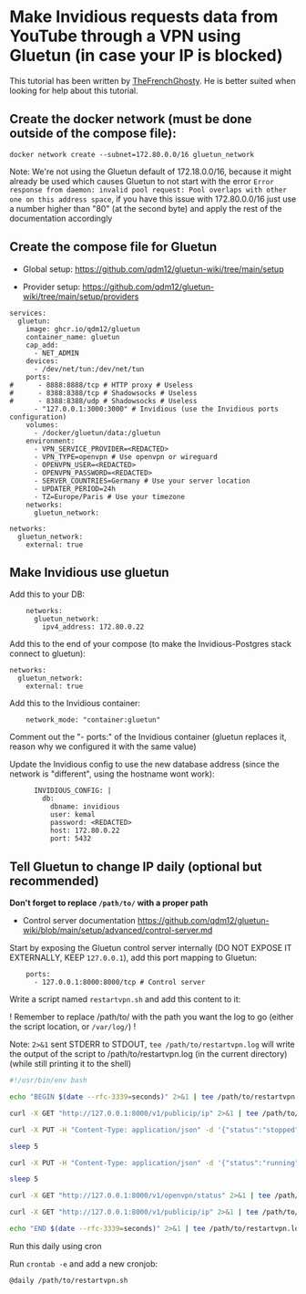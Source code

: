 # Make Invidious requests data from YouTube through a VPN using Gluetun (in case your IP is blocked)

This tutorial has been written by [TheFrenchGhosty](https://github.com/TheFrenchGhosty). He is better suited when looking for help about this tutorial.

## Create the docker network (must be done outside of the compose file):

```
docker network create --subnet=172.80.0.0/16 gluetun_network
```

Note: We're not using the Gluetun default of 172.18.0.0/16, because it might already be used which causes Gluetun to not start with the error `Error response from daemon: invalid pool request: Pool overlaps with other one on this address space`, if you have this issue with 172.80.0.0/16 just use a number higher than "80" (at the second byte) and apply the rest of the documentation accordingly


## Create the compose file for Gluetun

- Global setup: https://github.com/qdm12/gluetun-wiki/tree/main/setup

- Provider setup: https://github.com/qdm12/gluetun-wiki/tree/main/setup/providers

```
services:
  gluetun:
    image: ghcr.io/qdm12/gluetun
    container_name: gluetun
    cap_add:
      - NET_ADMIN
    devices:
      - /dev/net/tun:/dev/net/tun
    ports:
#      - 8888:8888/tcp # HTTP proxy # Useless
#      - 8388:8388/tcp # Shadowsocks # Useless
#      - 8388:8388/udp # Shadowsocks # Useless
      - "127.0.0.1:3000:3000" # Invidious (use the Invidious ports configuration)
    volumes:
      - /docker/gluetun/data:/gluetun
    environment:
      - VPN_SERVICE_PROVIDER=<REDACTED>
      - VPN_TYPE=openvpn # Use openvpn or wireguard
      - OPENVPN_USER=<REDACTED>
      - OPENVPN_PASSWORD=<REDACTED>
      - SERVER_COUNTRIES=Germany # Use your server location
      - UPDATER_PERIOD=24h
      - TZ=Europe/Paris # Use your timezone
    networks:
      gluetun_network:

networks:
  gluetun_network:
    external: true
```

## Make Invidious use gluetun


Add this to your DB:

```
    networks:
      gluetun_network:
        ipv4_address: 172.80.0.22
```

Add this to the end of your compose (to make the Invidious-Postgres stack connect to gluetun):

```
networks:
  gluetun_network:
    external: true
```


Add this to the Invidious container:

```
    network_mode: "container:gluetun"
```

Comment out the "- ports:" of the Invidious container (gluetun replaces it, reason why we configured it with the same value)


Update the Invidious config to use the new database address (since the network is "different", using the hostname wont work):

```
      INVIDIOUS_CONFIG: |
        db:
          dbname: invidious
          user: kemal
          password: <REDACTED>
          host: 172.80.0.22
          port: 5432
```

## Tell Gluetun to change IP daily (optional but recommended)

**Don't forget to replace `/path/to/` with a proper path**

- Control server documentation https://github.com/qdm12/gluetun-wiki/blob/main/setup/advanced/control-server.md

Start by exposing the Gluetun control server internally (DO NOT EXPOSE IT EXTERNALLY, KEEP `127.0.0.1`), add this port mapping to Gluetun:

```
    ports:
      - 127.0.0.1:8000:8000/tcp # Control server
```


Write a script named `restartvpn.sh` and add this content to it:

! Remember to replace /path/to/ with the path you want the log to go (either the script location, or `/var/log/`) !

Note: `2>&1` sent STDERR to STDOUT, `tee /path/to/restartvpn.log` will write the output of the script to /path/to/restartvpn.log (in the current directory) (while still printing it to the shell)

```bash
#!/usr/bin/env bash

echo "BEGIN $(date --rfc-3339=seconds)" 2>&1 | tee /path/to/restartvpn.log

curl -X GET "http://127.0.0.1:8000/v1/publicip/ip" 2>&1 | tee /path/to/restartvpn.log # Print the original IP

curl -X PUT -H "Content-Type: application/json" -d '{"status":"stopped"}' "http://127.0.0.1:8000/v1/openvpn/status" 2>&1 | tee /path/to/restartvpn.log # Stop OpenVPN

sleep 5

curl -X PUT -H "Content-Type: application/json" -d '{"status":"running"}' "http://127.0.0.1:8000/v1/openvpn/status" 2>&1 | tee /path/to/restartvpn.log # Start OpenVPN (changing the server it's connecting to)

sleep 5

curl -X GET "http://127.0.0.1:8000/v1/openvpn/status" 2>&1 | tee /path/to/restartvpn.log # Print the Gluetun status

curl -X GET "http://127.0.0.1:8000/v1/publicip/ip" 2>&1 | tee /path/to/restartvpn.log # Print the new IP

echo "END $(date --rfc-3339=seconds)" 2>&1 | tee /path/to/restartvpn.log
```


Run this daily using cron

Run `crontab -e` and add a new cronjob:

```
@daily /path/to/restartvpn.sh
```
